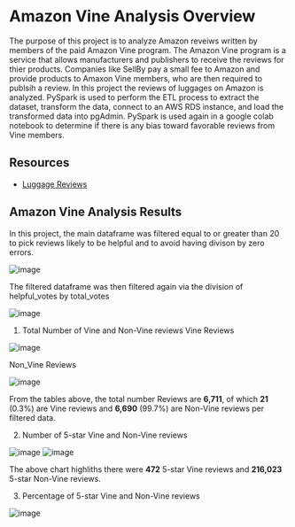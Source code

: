 # Amazon Vine Analysis Overview

The purpose of this project is to analyze Amazon reveiws written by members of the paid Amazon Vine program. The Amazon Vine program is a service that allows manufacturers and publishers to receive the reviews for thier products. Companies like SellBy pay a small fee to Amazon and provide products to Amaxon Vine members, who are then required to publsih a review. In this project the reviews of luggages on Amazon is analyzed. PySpark is used to perform the ETL process to extract the dataset, transform the data, connect to an AWS RDS instance, and load the transformed data into pgAdmin. PySpark is used again in a google colab notebook to determine if there is any bias toward favorable reviews from Vine members. 


## Resources
* [Luggage Reviews](https://github.com/Kwas45/Amazon_Vine_Analysis/tree/main/Resources)

## Amazon Vine Analysis Results
In this project, the main dataframe was filtered equal to or greater than 20 to pick reviews likely to be helpful and to avoid having divison by zero errors.

![image](https://user-images.githubusercontent.com/102786356/182001914-0c8ac2a4-a9d5-4820-86e0-0328296aeed0.png)


The filtered dataframe was then filtered again via the division of helpful_votes by total_votes

![image](https://user-images.githubusercontent.com/102786356/182001987-81aae842-355a-444b-9a50-1219522e14e0.png)


1. Total Number of Vine and Non-Vine reviews
Vine Reviews

![image](https://user-images.githubusercontent.com/102786356/182002012-25a75ceb-fe59-42f3-b688-64f70d307b6f.png)

Non_Vine Reviews

![image](https://user-images.githubusercontent.com/102786356/182002039-09a58a7a-ee42-42b3-bab4-f241648c5018.png)

From the tables above, the total number Reviews are **6,711**, of which **21** (0.3%) are Vine reviews and **6,690** (99.7%) are Non-Vine reviews per filtered data. 

2. Number of 5-star Vine and Non-Vine reviews

![image](https://user-images.githubusercontent.com/102786356/182002399-cec9d3ff-ac41-46c2-baac-bb272267b2e0.png)
![image](https://user-images.githubusercontent.com/102786356/182002414-6e3eb736-6f8f-4fef-b512-8da18c408a94.png)

The above chart highliths there were **472** 5-star Vine reviews and **216,023** 5-star Non-Vine reviews.

3. Percentage of 5-star Vine and Non-Vine reviews

![image](https://user-images.githubusercontent.com/102786356/182002399-cec9d3ff-ac41-46c2-baac-bb272267b2e0.png)




